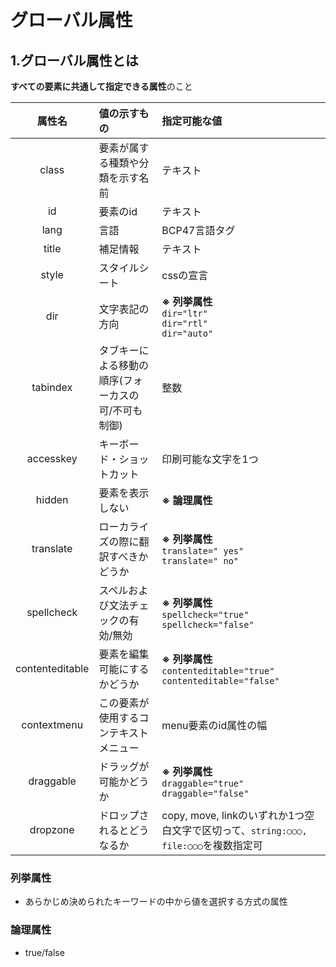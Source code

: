 # グローバル属性

## 1.グローバル属性とは

**すべての要素に共通して指定できる属性**のこと

| 属性名 | 値の示すもの | 指定可能な値
| :-: | :- | :-
| class | 要素が属する種類や分類を示す名前 | テキスト
| id | 要素のid | テキスト
| lang | 言語 | BCP47言語タグ
| title | 補足情報 | テキスト
| style | スタイルシート | cssの宣言
| dir | 文字表記の方向 | **※ 列挙属性**<br/>```dir="ltr"```<br/>```dir="rtl"```<br/>```dir="auto"```
| tabindex | タブキーによる移動の順序(フォーカスの可/不可も制御) | 整数
| accesskey | キーボード・ショットカット | 印刷可能な文字を1つ
| hidden |  要素を表示しない | **※ 論理属性**
| translate | ローカライズの際に翻訳すべきかどうか | **※ 列挙属性**<br/>```translate=" yes"```<br/>```translate=" no"```
| spellcheck | スペルおよび文法チェックの有効/無効 | **※ 列挙属性**<br/>```spellcheck="true"```<br/>```spellcheck="false"```
| contenteditable | 要素を編集可能にするかどうか |  **※ 列挙属性**<br/>```contenteditable="true"```<br/>```contenteditable="false"```
| contextmenu | この要素が使用するコンテキストメニュー | menu要素のid属性の幅
| draggable | ドラッグが可能かどうか |**※ 列挙属性**<br/>```draggable="true"```<br/>```draggable="false"```
| dropzone | ドロップされるとどうなるか | copy, move, linkのいずれか1つ空白文字で区切って、```string:○○○, file:○○○```を複数指定可

### 列挙属性

- あらかじめ決められたキーワードの中から値を選択する方式の属性

### 論理属性

- true/false
